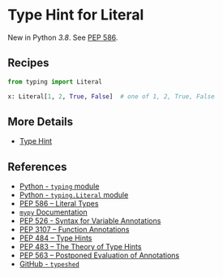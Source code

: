 # Type Hint for Literal

New in Python *3.8*. See [PEP 586](https://peps.python.org/pep-0586/ "PEP 586 – Literal Types").

## Recipes

```python
from typing import Literal

x: Literal[1, 2, True, False]  # one of 1, 2, True, False
```

## More Details

- [Type Hint](https://leven-cn.github.io/python-cookbook/cookbook/core/type_hint/type_hint)

## References

- [Python - `typing` module](https://docs.python.org/3/library/typing.html)
- [Python - `typing.Literal` module](https://docs.python.org/3/library/typing.html#typing.Literal)
- [PEP 586 – Literal Types](https://peps.python.org/pep-0586/)
- [`mypy` Documentation](https://mypy.readthedocs.io/en/latest/)
- [PEP 526 - Syntax for Variable Annotations](https://peps.python.org/pep-0526/)
- [PEP 3107 – Function Annotations](https://peps.python.org/pep-3107/)
- [PEP 484 – Type Hints](https://peps.python.org/pep-0484/)
- [PEP 483 – The Theory of Type Hints](https://peps.python.org/pep-0483/)
- [PEP 563 – Postponed Evaluation of Annotations](https://peps.python.org/pep-0563/)
- [GitHub - `typeshed`](https://github.com/python/typeshed)
